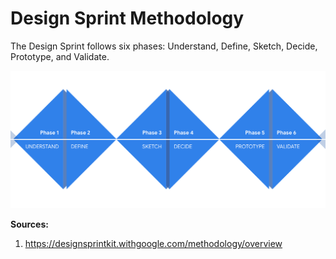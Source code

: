 # Design Sprint Methodology

The Design Sprint follows six phases: Understand, Define, Sketch, Decide, Prototype, and Validate.

![](../../images/07.png)


**Sources:**

1. https://designsprintkit.withgoogle.com/methodology/overview
